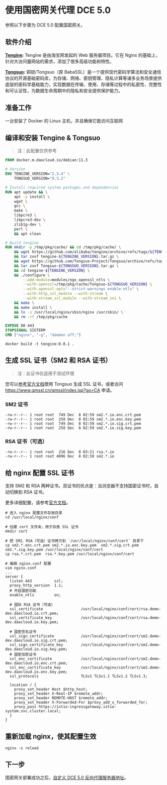 # 使用国密网关代理 DCE 5.0

参照以下步骤为 DCE 5.0 配置国密网关。

## 软件介绍

**[Tengine](https://github.com/alibaba/tengine):** Tengine 是由淘宝网发起的 Web 服务器项目。它在 Nginx 的基础上，针对大访问量网站的需求，添加了很多高级功能和特性。

**[Tongsuo](https://github.com/Tongsuo-Project/Tongsuo):** 铜锁/Tongsuo（原 BabaSSL）是一个提供现代密码学算法和安全通信协议的开源基础密码库，为存储、网络、密钥管理、隐私计算等诸多业务场景提供底层的密码学基础能力，实现数据在传输、使用、存储等过程中的私密性、完整性和可认证性，为数据生命周期中的隐私和安全提供保护能力。

## 准备工作

一台安装了 Docker 的 Linux 主机，并且确保它能访问互联网

## 编译和安装 Tengine & Tongsuo

> 注：此配置仅供参考

```Dockerfile
FROM docker.m.daocloud.io/debian:11.3

# Version
ENV TENGINE_VERSION="2.3.4" \
    TONGSUO_VERSION="8.3.2"

# Install required system packages and dependencies
RUN apt update && \
    apt -y install \
    wget \
    gcc \
    make \
    libpcre3 \
    libpcre3-dev \
    zlib1g-dev \
    perl \
    && apt clean

# Build tengine
RUN mkdir -p /tmp/pkg/cache/ && cd /tmp/pkg/cache/ \
    && wget https://github.com/alibaba/tengine/archive/refs/tags/${TENGINE_VERSION}.tar.gz -O tengine-${TENGINE_VERSION}.tar.gz \
    && tar zxvf tengine-${TENGINE_VERSION}.tar.gz \
    && wget https://github.com/Tongsuo-Project/Tongsuo/archive/refs/tags/${TONGSUO_VERSION}.tar.gz -O Tongsuo-${TONGSUO_VERSION}.tar.gz \
    && tar zxvf Tongsuo-${TONGSUO_VERSION}.tar.gz \
    && cd tengine-${TENGINE_VERSION} \
    && ./configure \
        --add-module=modules/ngx_openssl_ntls \
        --with-openssl=/tmp/pkg/cache/Tongsuo-${TONGSUO_VERSION} \
        --with-openssl-opt="--strict-warnings enable-ntls" \
        --with-http_ssl_module --with-stream \
        --with-stream_ssl_module --with-stream_sni \
    && make \
    && make install \
    && ln -s /usr/local/nginx/sbin/nginx /usr/sbin/ \
    && rm -rf /tmp/pkg/cache

EXPOSE 80 443
STOPSIGNAL SIGTERM
CMD ["nginx", "-g", "daemon off;"]
```

```shell
docker build -t tengine:0.0.1 .
```

## 生成 SSL 证书（SM2 和 RSA 证书）

> 注：此证书仅适用于测试环境

您可以[参考官方文档](https://www.yuque.com/tsdoc/ts/xuxk18ckbtpgvfdi)使用 Tongsuo 生成 SSL 证书，或者访问 <https://www.gmssl.cn/gmssl/index.jsp?go=CA> 申请。

### SM2 证书

```shell
-rw-r--r-- 1 root root  749 Dec  8 02:59 sm2.*.io.enc.crt.pem
-rw-r--r-- 1 root root  258 Dec  8 02:59 sm2.*.io.enc.key.pem
-rw-r--r-- 1 root root  749 Dec  8 02:59 sm2.*.io.sig.crt.pem
-rw-r--r-- 1 root root  258 Dec  8 02:59 sm2.*.io.sig.key.pem
```

### RSA 证书（可选）

```shell
-rw-r--r-- 1 root root  216 Dec  8 03:21 rsa.*.io
-rw-r--r-- 1 root root 4096 Dec  8 02:59 sm2.*.io
```

## 给 nginx 配置 SSL 证书

支持 SM2 和 RSA 两种证书。双证书的优点是：当浏览器不支持国密证书时，自动切换到 RSA 证书。

更多详细配置，请参考[官方文档](https://www.yuque.com/tsdoc/ts/eziua1)。

```shell
# 进入 nginx 配置文件存放目录
cd /usr/local/nginx/conf

# 创建 cert 文件夹，用于存放 SSL 证书
mkdir cert

# 把 SM2、RSA（可选）证书拷贝到 `/usr/local/nginx/conf/cert` 目录下
cp sm2.*.enc.crt.pem sm2.*.io.enc.key.pem  sm2.*.sig.crt.pem  sm2.*.sig.key.pem /usr/local/nginx/conf/cert
cp rsa.*.crt.pem  rsa.*.key.pem /usr/local/nginx/conf/cert

# 编辑 nginx.conf 配置
vim nginx.conf
...
server {
  listen 443          ssl;
  proxy_http_version  1.1;
  # 开启国密功能
  enable_ntls         on;

  # 国际 RSA 证书（可选）
  ssl_certificate                 /usr/local/nginx/conf/cert/rsa.demo-dev.daocloud.io.crt.pem;
  ssl_certificate_key             /usr/local/nginx/conf/cert/rsa.demo-dev.daocloud.io.key.pem;

  # 国密签名证书
  ssl_sign_certificate            /usr/local/nginx/conf/cert/sm2.demo-dev.daocloud.io.sig.crt.pem;
  ssl_sign_certificate_key        /usr/local/nginx/conf/cert/sm2.demo-dev.daocloud.io.sig.key.pem;
  # 国密加密证书
  ssl_enc_certificate             /usr/local/nginx/conf/cert/sm2.demo-dev.daocloud.io.enc.crt.pem;
  ssl_enc_certificate_key         /usr/local/nginx/conf/cert/sm2.demo-dev.daocloud.io.enc.key.pem;
  ssl_protocols                   TLSv1 TLSv1.1 TLSv1.2 TLSv1.3;

  location / {
    proxy_set_header Host $http_host;
    proxy_set_header X-Real-IP $remote_addr;
    proxy_set_header REMOTE-HOST $remote_addr;
    proxy_set_header X-Forwarded-For $proxy_add_x_forwarded_for;
    proxy_pass https://istio-ingressgateway.istio-system.svc.cluster.local;
  }
}
```

## 重新加载 nginx，使其配置生效

```shell
nginx -s reload
```

## 下一步

国密网关部署成功之后，[自定义 DCE 5.0 反向代理服务器地址](reverse-proxy.md)。
